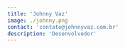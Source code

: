 ```yaml
---
title: 'Johnny Vaz'
image: ./johnny.png
contact: 'contato@johnnyvaz.com.br'
description: 'Desenvolvedor'
---
```

